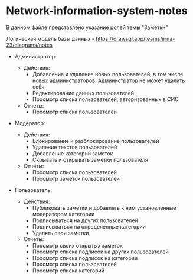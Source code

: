 # Network-information-system-notes

В данном файле представлено указание ролей темы "Заметки"

Логическая модель базы данных - https://drawsql.app/teams/irina-23/diagrams/notes

- Администратор:
    - Действия:
      - Добавление и удаление новых пользователей, в том числе новых администраторов. 
      Администратор не может удалить себя.
      - Редактирование данных пользователей
      - Просмотр списка пользователей, авторизованных в СИС
    - Отчеты:
      - Просмотр списка пользователей

- Модератор:
    - Действия:
      - Блокирование и разблокирование пользователей
      - Удаление текстов пользователей
      - Добавление категорий заметок
      - Скрывать и открывать заметки пользователя
    - Отчеты:
      - Просмотр списка пользователей
      - Просмотр заметок пользователей

- Пользователь:
    - Действия:
        - Публиковать заметки и добавлять к ним установленные модератором категории
        - Подписываться на других пользователей
        - Подписываться на определенные категории
        - Удалять свои заметки
    - Отчеты:
      - Просмотр своих открытых заметок
      - Просмотр списка подписок на других пользователей
      - Просмотр списка подписок на категории
      - Просмотр списка пользователей
      - Просмотр списка категорий

